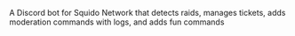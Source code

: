 A Discord bot for Squido Network that detects raids, manages tickets, adds moderation commands with logs, and adds fun commands
